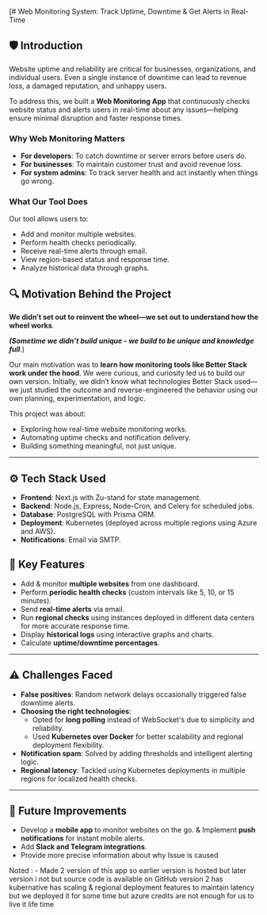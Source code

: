 [# Web Monitoring System: Track Uptime, Downtime & Get Alerts in Real-Time

## 🛡️ Introduction

Website uptime and reliability are critical for businesses, organizations, and individual users. Even a single instance of downtime can lead to revenue loss, a damaged reputation, and unhappy users.

To address this, we built a **Web Monitoring App** that continuously checks website status and alerts users in real-time about any issues—helping ensure minimal disruption and faster response times.

### Why Web Monitoring Matters

- **For developers**: To catch downtime or server errors before users do.
- **For businesses**: To maintain customer trust and avoid revenue loss.
- **For system admins**: To track server health and act instantly when things go wrong.

### What Our Tool Does

Our tool allows users to:

- Add and monitor multiple websites.
- Perform health checks periodically.
- Receive real-time alerts through email.
- View region-based status and response time.
- Analyze historical data through graphs.

## 🔍 Motivation Behind the Project

**We didn’t set out to reinvent the wheel—we set out to understand how the wheel works**.

***(Sometime we didn’t build unique - we build to be unique and  knowledge full***.)

Our main motivation was to **learn how monitoring tools like Better Stack work under the hood**. We were curious, and curiosity led us to build our own version. Initially, we didn’t know what technologies Better Stack used—we just studied the outcome and reverse-engineered the behavior using our own planning, experimentation, and logic.

This project was about:

- Exploring how real-time website monitoring works.
- Automating uptime checks and notification delivery.
- Building something meaningful, not just unique.

---

## ⚙️ Tech Stack Used

- **Frontend**: Next.js with Zu-stand for state management.
- **Backend**: Node.js, Express, Node-Cron, and Celery for scheduled jobs.
- **Database**: PostgreSQL with Prisma ORM.
- **Deployment**: Kubernetes (deployed across multiple regions using Azure and AWS).
- **Notifications**: Email via SMTP.

## 🚀 Key Features

- Add & monitor **multiple websites** from one dashboard.
- Perform **periodic health checks** (custom intervals like 5, 10, or 15 minutes).
- Send **real-time alerts** via email.
- Run **regional checks** using instances deployed in different data centers for more accurate response time.
- Display **historical logs** using interactive graphs and charts.
- Calculate **uptime/downtime percentages**.

---

## ⚠️ Challenges Faced

- **False positives**: Random network delays occasionally triggered false downtime alerts.
- **Choosing the right technologies**:
    - Opted for **long polling** instead of WebSocket's due to simplicity and reliability.
    - Used **Kubernetes over Docker** for better scalability and regional deployment flexibility.
- **Notification spam**: Solved by adding thresholds and intelligent alerting logic.
- **Regional latency**: Tackled using Kubernetes deployments in multiple regions for localized health checks.

---

## 📱 Future Improvements

- Develop a **mobile app** to monitor websites on the go. & Implement **push notifications** for instant mobile alerts.
- Add **Slack and Telegram integrations**.
- Provide more precise information about why Issue is caused


Noted : - Made 2 version of this app so earlier version is hosted but later version i not but source code is available on GitHub 
version 2 has kubernative has  scaling & regional deployment features to maintain latency but we  deployed it for some time but azure credits are not enough for us to live it life time 
